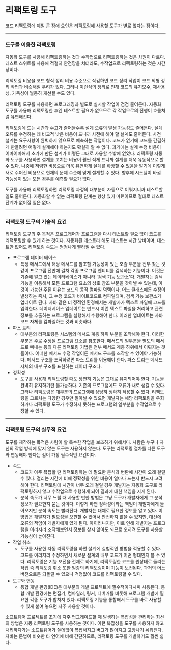 # 리팩토링 도구
코드 리팩토링에 제일 큰 장애 요인은 리팩토링에 사용할 도구가 별로 없다는 점이다.
<hr/>

### 도구를 이용한 리팩토링
자동화 도구를 사용해 리팩토링하는 것과 수작업으로 리팩토링하는 것은 차원이 다르다. 테스트 스위트를 사용해 적절히 안전망을 치더라도, 수작업으로 리팩토링하는 것은 시간 낭비다. 

리팩토링 비용을 코드 형식 정리 비용 수준으로 삭감하면 코드 정리 작업이 코드 외형 정리 작업과 비슷해질 우려가 있다. 그러나 이런식의 정리로 인해 코드의 유지모수, 재사용성, 가독성이 월등히 개선될 수도 있다.

리팩토링 도구를 사용하면 프로그래밍과 별도로 실시할 작업이 점점 줄어든다. 자동화 도구를 사용해 리팩토링한 후엔 테스트할 필요가 없으므로 각 작업으로의 진행이 흐름처럼 유연해진다.

리팩토링에 드는 시간과 수고가 줄어들수록 설계 오류의 발생 가능성도 줄어든다. 설계 오류를 수정하는 데 비교적 낮은 비용이 드니까 사전에 해야 할 설계도 줄어든다. 사전 설계는 요구사항이 완벽하지 않으므로 예측하는 작업이다. 코드가 없기에 코드를 간결하게 만들려면 어떻게 설계해야 하는지도 확실히 알 수 없다. 과거에는 설계 수정 비용이 어마어마해서 초기에 만든 설계가 어떻든 그대로 사용할 수밖에 없었다. 리팩토링 자동화 도구를 사용하면 설계를 고치는 비용이 훨씬 적게 드니까 설계를 더욱 유동적으로 할 수 있다. 나중에 저렴한 비용으로 더욱 유연하게 설계를 확장할 수 있음을 알기에 이렇게 새로 주어진 비용으로 현재의 문제 수준에 맞게 설계할 수 있다. 향후에 시스템이 바뀔 가능성이 있는 모든 경우를 예측할 필요가 없다. 

도구를 사용해 리팩토링하면 리팩토링 과정의 대부분이 자동으로 이뤄지니까 테스트할 일도 줄어든다. 자동화할 수 없는 리팩토링 단계는 항상 있기 마련이므로 절대로 테스트 단계가 없어질 일은 없다. 
<hr/>

### 리팩토링 도구의 기술적 요건
리팩토링 도구의 주 목적은 프로그래머가 프로그램을 다시 테스트할 필요 없이 코드를 리팩토링할 수 있게 하는 것이다. 자동화된 테스트라 해도 테스트는 시간 낭비이며, 테스트만 없어도 리팩토링 속도는 엄청나게 빨라질 수 있다.
* 프로그램 데이터 베이스
  * 특정 메서드에서 해당 메서드를 참조할 가능성이 있는 호출 부분을 전부 찾는 것 같이 프로그램 전반에 걸쳐 각종 프로그램 엔티티를 검색하는 기능이다. 이것은 기존에 알고 있는 데이터베이스가 아니라 '검색 기능 보관소'다. 개발자는 검색 기능을 이용해서 모든 프로그램 요소의 상호 참조 부분을 찾아낼 수 있는데, 이것이 가능한 주된 이유는 코드의 동적 컴파일 덕택이다. 어느 클래스에든 수정이 발생하는 즉시, 그 수정 코드가 바이트코드로 컴파일되며, 검색 가능 보관소가 업데이트 된다. 자바 같은 더 정적인 환경에서는 개발자가 텍스트 파일에 코드를 입력한다. 데이터베이스 업데이트는 반드시 이런 텍스트 파일을 처리하고 관련 정보를 추출하는 프로그램을 실행해서 수행해야 한다. 이러한 업데이트는 자바 코드 자체를 컴파일하는 것과 비슷하다. 
* 파스 트리
  * 대부분의 리팩토링은 시스템의 메서드 계층 하위 부분을 조작해야 한다. 이러한 부분은 주로 수정될 프로그램 요소를 참조한다. 메서드의 일부분을 별도의 메서드로 빼내는 등의 다른 리팩토링 기법은 전부 메서드 계층 하위에서 이뤄지는 것들이다. 어떠한 메서드 수정 작업이든 메서드 구조를 조작할 수 있어야 가능하다. 메서드 구조를 조작하려면 파스 트리를 이용해야 한다. 파스 트리는 메서드 자체의 내부 구조를 표현하는 데이터 구조다.
* 정확성
  * 도구를 사용해 리팩토링할 때도 당연히 기능은 그대로 유지되어야 한다. 기능을 완벽히 유지하기란 불가능하다. 기존의 프로그램에도 오류가 새로 생길 수 있다. 그러나 리팩토링은 대부분의 프로그램에 상당히 정확히 적용할 수 있다. 리팩토링을 그르치는 다양한 경우만 알아낼 수 있으면 개발자는 해당 리팩토링을 우회하거나 리팩토링 도구가 수정하지 못하는 프로그램의 일부분을 수작업으로 수정할 수 있다.
<hr/>

### 리팩토링 도구의 실무적 요건
도구를 제작하는 목적은 사람이 할 특수한 작업을 보조하기 위해서다. 사람은 누구나 자신의 작업 방식에 맞지 않는 도구는 사용하지 않는다. 도구는 리팩토링 절차를 다른 도구와 연동해야 한다는 점이 가장 필수적인 요건이다.
* 속도
  * 코드가 아주 복잡할 땐 리팩토링하는 데 필요한 분석과 변환에 시간이 오래 걸릴 수 있다. 걸리는 시간에 비해 정확성을 위한 비용이 얼마나 드는지 반드시 고려해야 한다. 리팩토링에 시간이 너무 오래 걸릴 경우 개발자는 자동화 도구로 리팩토링하지 않고 수작업으로 수행하게 되어 결과에 대한 책임을 지게 된다.
  * 분석 속도가 너무 느릴 때 사용할 만한 방법은 그냥 도구가 개발자에게 그 분석 정보가 필요한지 묻는 것이다. 이렇게 하면 정확성이라는 책임이 개발자에게 돌아오지만 분석 속도는 빨라진다. 개발자는 대체로 필요한 정보를 알고 있다. 이 방법은 개발자가 필요성을 오판할 수 있어서 안전하지 않을 수 있지만, 대신에 오류의 책임이 개발자에게 있게 된다. 아이러니지만, 이로 인해 개발자는 프로그램을 이리저리 조작해보면서 정보를 찾지 않아도 되므로 오히려 도구를 사용할 가능성이 높아진다.
* 작업 취소
  * 도구를 사용한 자동 리팩토링을 하면 설계에 실험적인 방법을 적용할 수 있다. 코드를 이리저리 수정하면서 새로운 설계의 내부 코드가 어떤 형태인지 볼 수 있다. 리팩토링은 기능 보전을 전제로 하기에, 리팩토링한 코드를 원상태로 돌리는 작업 즉 리팩토링 취소 또한 일종의 리팩토링이며 기능이 보전된다. 과거의 어느 버전으로든 되돌릴 수 있으니 걱정없이 코드를 리팩토링할 수 있다.
* 도구와 연동
  * 통합 개발 환경(IDE)은 대부분의 개발 프로젝트에 필수적이다시피 사용된다. 통합 개발 환경에는 편집기, 컴파일러, 링커, 디버거를 비롯해 프로그램 개발에 필요한 각종 도구가 합쳐져 있다. 리팩토링 기능을 통합해서 도구를 바로 사용할 수 있게 붙여 놓으면 자주 사용할 것이다.

소프트웨어 프로젝트를 초기에 자주 업그레이드할 때 발생하는 복잡성을 관리하는 최선의 방법은 자동 리팩토링 도구를 사용하는 것이다. 이런 복잡성을 도구를 사용하지 않고 처리하다가는 소프트웨어가 쓸데없이 복잡해지고 버그가 많아지고 고장나기 쉬워진다. 자바는 문법이 비슷한 타 언어에 비해 간단하므로, 리팩토링 도구를 개발하기도 훨씬 쉽다.

 
